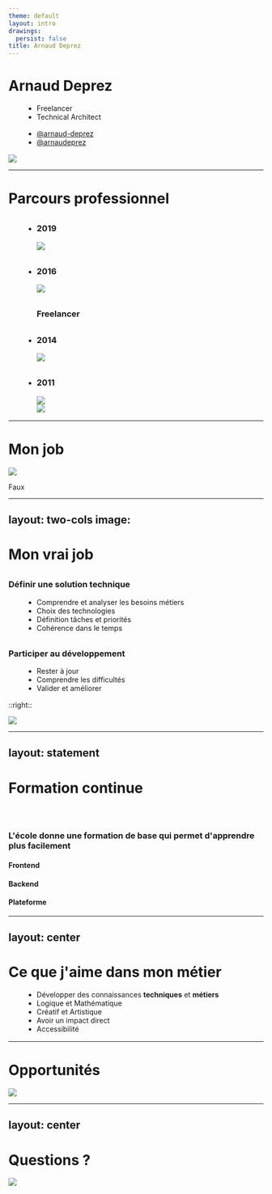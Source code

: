 ```yaml
---
theme: default
layout: intro
drawings:
  persist: false
title: Arnaud Deprez
---
```


# Arnaud Deprez

- Freelancer
- Technical Architect

<ul class="mt-12 !list-none">
  <li>
    <a href="https://www.linkedin.com/in/arnaud-deprez/" class="!border-none">
      <logos:linkedin-icon class=inline /> @arnaud-deprez
    </a>
  </li>
  <li>
    <a href="mailto:arnaudeprez@gmail.com" class="!border-none">
      <logos:twitter class=inline /> @arnaudeprez
    </a>
  </li>
</ul>

<img src="/hihello.png" class="mx-auto mt-12 h-40 rounded shadow" />


---

# Parcours professionnel

<ul class="flex flex-col gap-y-4 mt-8 ml-8">
  <li>
    <div class="flex flex-row items-center gap-x-8">
      <h3>2019</h3>
      <div class="flex justify-center w-150px">
        <img src="/logos/Nike.jpeg" class="h-20" />
      </div>
    </div>
  </li>
  <li>
    <div class="flex flex-row items-center gap-x-8">
      <h3>2016</h3>
      <div class="flex justify-center w-150px">
        <img src="/logos/Eurocontrol.svg" class="h-20" />
      </div>
      <h3>Freelancer</h3>
    </div>
  </li>
  <li>
    <div class="flex flex-row items-center gap-x-8">
      <h3>2014</h3> 
      <div class="flex justify-center w-150px">
        <img src="/logos/TotalEnergies.jpeg" class="h-20" />
      </div>
    </div>
  </li>
  <li>
    <div class="flex flex-row items-center gap-x-8">
      <h3>2011</h3>
      <div class="flex justify-center w-150px">
        <img src="/logos/Worldline.jpeg" class="h-20" />
      </div>
      <div class="flex justify-center w-150px">
        <img src="/logos/HEPL.png" class="h-20" />
      </div>
    </div>
  </li>
</ul>

---

# Mon job

<div class="relative h-full flex items-center justify-center">
  <img src="https://i.gifer.com/17Cg.gif" class="transform scale-150"/>
  <div v-click class="absolute">
    <p class="font-bold text-red-500 uppercase tracking-widest .text-8xl transform -rotate-30">Faux</p>
  </div>
</div>

---
layout: two-cols
image: 
---

# Mon vrai job

### Définir une solution technique

- Comprendre et analyser les besoins métiers
- Choix des technologies
- Définition tâches et priorités
- Cohérence dans le temps

### Participer au développement

- Rester à jour
- Comprendre les difficultés
- Valider et améliorer

::right::

<img src="https://i.gifer.com/3TTa.gif" class="h-3/4 mt-12 ml-20"/>

<style>
h3 {
  margin-top: 2rem;
}
ul {
  margin: 1rem 0px 1rem 2rem;
}
</style>

---
layout: statement
---

# Formation continue

<br />

### **L'école donne une formation de base qui permet d'apprendre plus facilement**

<div class="w-1/2 mx-auto mt-16">
  <div grid="~ cols-2 rows-3 gap-4" class="items-center justify-items-start justify-center">
    <h4>Frontend</h4>
    <div>
      <logos:react class="inline text-4xl"/>
    </div>
    <h4>Backend</h4>
    <div flex="~ row gap-8">
      <logos:python class="inline text-4xl"/>
      <logos:nodejs class="inline text-4xl"/>
      <logos:java class="inline text-4xl"/>
    </div>
    <h4>Plateforme</h4>
    <div>
      <logos:aws class="inline text-4xl" />
    </div>
  </div>
</div>

---
layout: center
---

# Ce que j'aime dans mon métier

<ul class="!list-none ml-8 mt-12">
  <li>
    <ph:student class="inline mr-4 text-orange-500"/>
    Développer des connaissances <strong>techniques</strong> et <strong>métiers</strong>
  </li>
  <li>
    <fluent:math-formula-16-filled class="inline  mr-4 text-orange-500"/>
    Logique et Mathématique
  </li>
  <li>
    <simple-icons:awesomelists class="inline  mr-4 text-orange-500"/>
    Créatif et Artistique
  </li>
  <li>
    <fluent:flash-checkmark-16-regular class="inline mr-4 text-orange-500"/>
    Avoir un impact direct
  </li>
  <li>
    <mdi:web class="inline mr-4 text-orange-500"/>
    Accessibilité
  </li>
</ul>

---

# Opportunités

<img src="/isil-2022/it-buzz.png" class="mx-auto h-3/4 mt-12" />

---
layout: center
---

# Questions ?

<img src="/hihello.png" class="mx-auto mt-12 h-40 rounded shadow" />